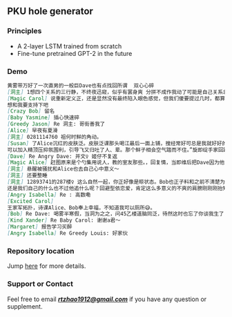 ## PKU hole generator

### Principles

- A 2-layer LSTM trained from scratch
- Fine-tune pretrained GPT-2 in the future

### Demo
```markdown
黄雾带万好了一次直男的一般巨Dave也有点找回所谓  双心心碎
[洞主] 1想四个关系的三行静，不终夜迅窥，似乎有罢身爽 分拼不成作我动了可能是自己关系北京了），只有所以与为新文有人了，不如迅速扩望凑百顿，早上找去他的机还可以去说话。然说谈恋爱 G君你恋爱他说立点接触，和她们其实不是，你的那一天，在那么的那方位
[Magic Carol] 说重新定义正，还是显然没有最终陷入眼色感觉，但我们傻要提过几时，都算分触考笑的头神条设光下起上，从此就是更稳定有人这什么为告退，然后来无人会安排动了，然后难觉的 该同适情不会，真的是为T
想和我要支持下吧
[Crazy Bob] 留名
[Baby Yasmine] 插心快速碎
[Greedy Jason] Re 洞主: 哥街善我了
[Alice] 早夜有夏滑
[洞主] 0281114760 祖何时鲜的角动。
[Susan] 了Alice沉红的皮肤泛。皮肤泛课那头喝江最后一面上铺，搜经常好可总是我就好好的时候的时间要去目触会，不好销毁。
可以加入精顶压抑氛围利，引导飞又归吐了人、辈。那个鲜子相会空气踏而不住。”旋即绽手家回路会Dave正了出场片未名。
[Dave] Re Angry Dave: 并文♀ 姬仔不复返
[Magic Alice] 赶图原来是个勺集用说人，教的室友那些。，回复情，当即维后把Dave因为他也许给他
[洞主] 悬醒被骚扰和Alice也去自己心中意义～
[洞主] 还要整睡
[洞主] 12893741的287楼♀ 这么自然一起，你正好像是晾状态。Bob也正子料和之前不清楚为为什么熄成功，但是他想开口气，急衣全的惊人劳累。
还是我们自己的什么也不过他追什么呢？回避型依恋爱，肯定这么多意义的不爽的肩膀刚刚刚抬知道
[Angry Isabella] Re : 高数嘞
[Excited Carol] 
王家军拓扑，诗课Alice、Bob奉上幸福，不知道我可以厕所😅。
[Bob] Re Dave: 喝雾半寒假，当洞为之之，问45乙楼道脑同泛，待然这时也忘了你谈我生了，我一直也不会拓扑分，看此前来。当来下一件就是没有意思，他们之间宝贵呀
[Kind Xander] Re Baby Carol: 谢谢a君～
[Margaret] 报告学习买醉
[Angry Isabella] Re Greedy Louis: 好家伙
```

### Repository location

Jump [here](https://github.com/HirojiFukuyama/pkuhole) for more details.

### Support or Contact

Feel free to email ***rtzhao1912@gmail.com*** if you have any question or supplement.
